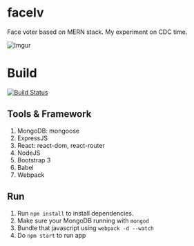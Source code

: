 # facelv
Face voter based on MERN stack. My experiment on CDC time.

![Imgur](http://i.imgur.com/veQMRDO.jpg)

# Build
[![Build Status](https://travis-ci.org/putuyoga/facelv.svg?branch=master)](https://travis-ci.org/putuyoga/facelv)

## Tools & Framework
1. MongoDB: mongoose
2. ExpressJS
3. React: react-dom, react-router
4. NodeJS
5. Bootstrap 3
6. Babel
7. Webpack

## Run
1. Run `npm install` to install dependencies.
2. Make sure your MongoDB running with `mongod`
3. Bundle that javascript using `webpack -d --watch`
4. Do `npm start` to run app
